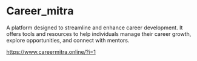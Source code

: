 # Career_mitra
A platform designed to streamline and enhance career development. It offers tools and resources to help individuals manage their career growth, explore opportunities, and connect with mentors.

https://www.careermitra.online/?i=1
